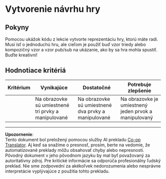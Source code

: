 <!--
CO_OP_TRANSLATOR_METADATA:
{
  "original_hash": "009bdedee9cc82988264be8cb31f9bf4",
  "translation_date": "2025-08-27T22:35:29+00:00",
  "source_file": "6-space-game/1-introduction/assignment.md",
  "language_code": "sk"
}
-->
# Vytvorenie návrhu hry

## Pokyny

Pomocou ukážok kódu z lekcie vytvorte reprezentáciu hry, ktorú máte radi. Musí ísť o jednoduchú hru, ale cieľom je použiť buď vzor triedy alebo kompozičný vzor a vzor pub/sub na ukázanie, ako by sa hra mohla spustiť. Buďte kreatívni!

## Hodnotiace kritériá

| Kritérium | Vynikajúce                                             | Dostatočné                                           | Potrebuje zlepšenie                                |
| --------- | ------------------------------------------------------ | --------------------------------------------------- | ------------------------------------------------- |
|           | Na obrazovke sú umiestnené tri prvky a manipulované    | Na obrazovke sú umiestnené dva prvky a manipulované | Na obrazovke je umiestnený jeden prvok a manipulovaný |

---

**Upozornenie**:  
Tento dokument bol preložený pomocou služby AI prekladu [Co-op Translator](https://github.com/Azure/co-op-translator). Aj keď sa snažíme o presnosť, prosím, berte na vedomie, že automatizované preklady môžu obsahovať chyby alebo nepresnosti. Pôvodný dokument v jeho pôvodnom jazyku by mal byť považovaný za autoritatívny zdroj. Pre kritické informácie sa odporúča profesionálny ľudský preklad. Nie sme zodpovední za akékoľvek nedorozumenia alebo nesprávne interpretácie vyplývajúce z použitia tohto prekladu.